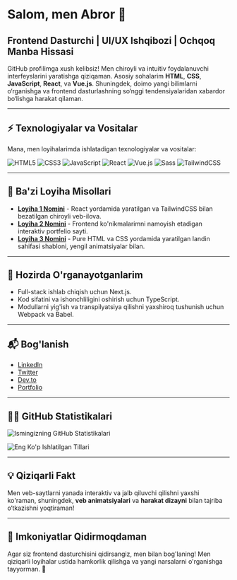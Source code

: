 # Salom, men Abror 👋

## Frontend Dasturchi | UI/UX Ishqibozi | Ochqoq Manba Hissasi

GitHub profilimga xush kelibsiz! Men chiroyli va intuitiv foydalanuvchi interfeyslarini yaratishga qiziqaman. Asosiy sohalarim **HTML**, **CSS**, **JavaScript**, **React**, va **Vue.js**. Shuningdek, doimo yangi bilimlarni o‘rganishga va frontend dasturlashning so‘nggi tendensiyalaridan xabardor bo‘lishga harakat qilaman.

---

## ⚡ Texnologiyalar va Vositalar

Mana, men loyihalarimda ishlatadigan texnologiyalar va vositalar:

![HTML5](https://img.shields.io/badge/HTML5-E34F26?style=flat-square&logo=html5&logoColor=white)
![CSS3](https://img.shields.io/badge/CSS3-1572B6?style=flat-square&logo=css3&logoColor=white)
![JavaScript](https://img.shields.io/badge/JavaScript-F7DF1E?style=flat-square&logo=javascript&logoColor=black)
![React](https://img.shields.io/badge/React-61DAFB?style=flat-square&logo=react&logoColor=black)
![Vue.js](https://img.shields.io/badge/Vue.js-4FC08D?style=flat-square&logo=vue.js&logoColor=white)
![Sass](https://img.shields.io/badge/Sass-CC6699?style=flat-square&logo=sass&logoColor=white)
![TailwindCSS](https://img.shields.io/badge/TailwindCSS-06B6D4?style=flat-square&logo=tailwindcss&logoColor=white)

---

## 🚀 Ba'zi Loyiha Misollari

- **[Loyiha 1 Nomini](link-to-your-project)** - React yordamida yaratilgan va TailwindCSS bilan bezatilgan chiroyli veb-ilova.
- **[Loyiha 2 Nomini](link-to-your-project)** - Frontend ko'nikmalarimni namoyish etadigan interaktiv portfelio sayti.
- **[Loyiha 3 Nomini](link-to-your-project)** - Pure HTML va CSS yordamida yaratilgan landin sahifasi shabloni, yengil animatsiyalar bilan.


---

## 🌱 Hozirda O'rganayotganlarim

- Full-stack ishlab chiqish uchun Next.js.
- Kod sifatini va ishonchliligini oshirish uchun TypeScript.
- Modullarni yig'ish va transpilyatsiya qilishni yaxshiroq tushunish uchun Webpack va Babel.

---

## 📬 Bog'lanish

- [LinkedIn](https://www.linkedin.com/in/your-profile)
- [Twitter](https://twitter.com/your-profile)
- [Dev.to](https://dev.to/your-profile)
- [Portfolio](https://your-portfolio.com)

---

## 🧑‍💻 GitHub Statistikalari

![Ismingizning GitHub Statistikalari](https://github-readme-stats.vercel.app/api?username=your-github-username&show_icons=true&theme=radical)

![Eng Ko'p Ishlatilgan Tillari](https://github-readme-stats.vercel.app/api/top-langs/?username=your-github-username&layout=compact&theme=radical)

---

## 💡 Qiziqarli Fakt

Men veb-saytlarni yanada interaktiv va jalb qiluvchi qilishni yaxshi ko'raman, shuningdek, **veb animatsiyalari** va **harakat dizayni** bilan tajriba o‘tkazishni yoqtiraman!

---

## 👀 Imkoniyatlar Qidirmoqdaman

Agar siz frontend dasturchisini qidirsangiz, men bilan bog'laning! Men qiziqarli loyihalar ustida hamkorlik qilishga va yangi narsalarni o'rganishga tayyorman. 🙌

